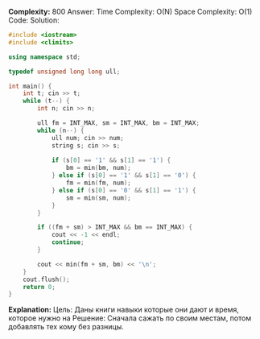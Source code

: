 **Complexity:** 800
Answer:
	Time Complexity: O(N)
	Space Complexity: O(1)
Code:
Solution:
```cpp
#include <iostream>
#include <climits>

using namespace std;

typedef unsigned long long ull;

int main() {
    int t; cin >> t;
    while (t--) {
        int n; cin >> n;

        ull fm = INT_MAX, sm = INT_MAX, bm = INT_MAX;
        while (n--) {
            ull num; cin >> num;
            string s; cin >> s;
            
            if (s[0] == '1' && s[1] == '1') {
                bm = min(bm, num);
            } else if (s[0] == '1' && s[1] == '0') {
                fm = min(fm, num);
            } else if (s[0] == '0' && s[1] == '1') {
                sm = min(sm, num);
            }
        }

        if ((fm + sm) > INT_MAX && bm == INT_MAX) {
            cout << -1 << endl;
            continue;
        }

        cout << min(fm + sm, bm) << '\n';
    }
    cout.flush();
    return 0;
}
```
**Explanation:**
	Цель: Даны книги навыки которые они дают и время, которое нужно на 
	Решение: Сначала сажать по своим местам, потом добавлять тех кому без разницы.